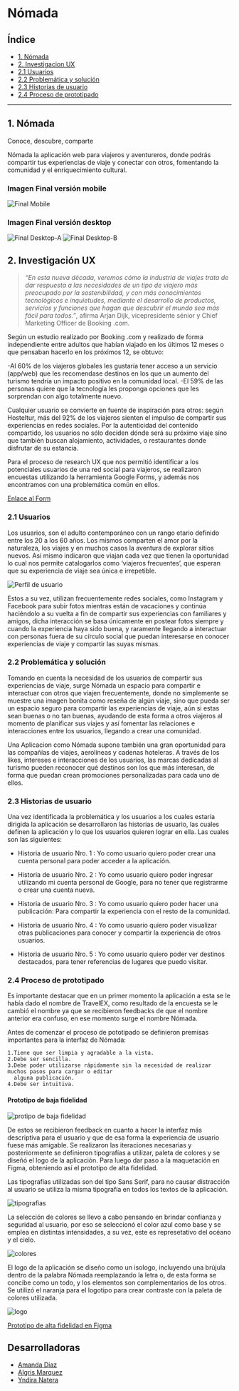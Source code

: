 # **Nómada**

## Índice

* [1. Nómada](#1-nómada)
* [2. Investigacion UX](#2-investigación-ux)
* [2.1 Usuarios](#2.1-usuarios)
* [2.2 Problemática y solución](#2.2-problemática-y-solución)
* [2.3 Historias de usuario](#2.3-historias-de-usuario)
* [2.4 Proceso de prototipado](#2.4-proceso-de-prototipado)

***

## 1. Nómada

Conoce, descubre, comparte

Nómada la aplicación web para viajeros y aventureros, donde podrás compartir tus experiencias de viaje y conectar con otros, fomentando la comunidad y el enriquecimiento cultural.

### Imagen Final versión mobile

![Final Mobile](src/img/readme/mobile.PNG)

### Imagen Final versión desktop

![Final Desktop-A](src/img/readme/D-1.PNG)
![Final Desktop-B](src/img/readme/D-2.PNG)

## 2. Investigación UX

  >*“En esta nueva década, veremos cómo la industria de viajes trata de dar respuesta a las necesidades de un tipo de viajero más preocupado por la sostenibilidad, y con más conocimientos tecnológicos e inquietudes, mediante el desarrollo de productos, servicios y funciones que hagan que descubrir el mundo sea más fácil para todos.”*, afirma Arjan Dijk, vicepresidente sénior y Chief Marketing Officer de Booking .com.

Según un estudio realizado por Booking .com y realizado de forma independiente entre adultos que habían viajado en los últimos 12 meses o que pensaban hacerlo en los próximos 12, se obtuvo:

   -Al 60% de los viajeros globales les gustaría tener acceso a un servicio (app/web) que les recomendase destinos en los que un aumento del turismo tendría un impacto positivo en la comunidad local.
   -El 59% de las personas quiere que la tecnología les proponga opciones que les sorprendan con algo totalmente nuevo.

Cualquier usuario se convierte en fuente de inspiración para otros: según Hosteltur, más del 92% de los viajeros sienten el impulso de compartir sus experiencias en redes sociales. Por la autenticidad del contenido  compartido, los usuarios no sólo  deciden dónde  será su próximo  viaje sino que  también  buscan alojamiento,  actividades, o restaurantes donde disfrutar de su estancia.

Para el proceso de research UX que nos permitió identificar a los potenciales usuarios de una red social para viajeros, se realizaron encuestas utilizando la herramienta Google Forms, y además nos encontramos con una problemática común en ellos.

[Enlace al Form](https://docs.google.com/forms/d/e/1FAIpQLSdHeU1JGJorLCty8IiqriveXfOzHl2MXzyWTxr3jzzxWIE6Zw/viewform?usp=sf_link)

### 2.1 Usuarios

Los usuarios, son el adulto contemporáneo con un rango etario definido entre los 20 a los 60 años. Los mismos comparten el amor por la naturaleza, los viajes y en muchos casos la aventura de explorar sitios nuevos. Así mismo indicaron que viajan cada vez que tienen la oportunidad lo cual  nos permite catalogarlos como ‘viajeros frecuentes’, que esperan que su experiencia de viaje sea única e irrepetible.

  ![Perfil de usuario](src/img/readme/perfil-de-usuario.png)

Estos a su vez, utilizan  frecuentemente redes sociales, como  Instagram y Facebook  para subir fotos mientras están de vacaciones y  continúa  haciéndolo a  su vuelta  a fin de  compartir sus  experiencias  con familiares  y amigos, dicha interacción se basa únicamente en postear fotos siempre y cuando la experiencia haya sido buena, y raramente llegando a interactuar con personas fuera de su círculo social que puedan interesarse en conocer experiencias de viaje y compartir las suyas mismas.

### 2.2 Problemática y solución

Tomando en cuenta la necesidad  de los usuarios  de compartir  sus experiencias de  viaje, surge Nómada un espacio para compartir e  interactuar con otros  que viajen frecuentemente, donde  no simplemente  se muestre una imagen bonita como reseña de algún viaje, sino que pueda ser un espacio seguro para compartir las experiencias de viaje, aún si estas sean  buenas o no tan buenas, ayudando de esta forma a otros viajeros al momento de planificar sus viajes y así fomentar las relaciones e interacciones entre los usuarios, llegando a crear una comunidad.

Una Aplicacion  como Nómada supone  también una gran  oportunidad para  las compañías de viajes,  aerolíneas  y cadenas hoteleras. A  través de  los likes, intereses  e interacciones de los usuarios,  las marcas dedicadas al turismo pueden reconocer qué destinos son los que más interesan, de forma que puedan crean promociones personalizadas para cada uno de ellos.

### 2.3 Historias de usuario

Una vez identificada la problemática y los usuarios a los cuales estaría dirigida la aplicación se desarrollaron las historias de usuario, las cuales definen la aplicación y lo que los usuarios quieren lograr en ella. Las cuales son las siguientes:

* Historia de usuario Nro. 1 : Yo como usuario quiero poder crear una cuenta personal para poder acceder a la aplicación.

* Historia de usuario Nro. 2 : Yo como usuario quiero poder ingresar utilizando mi cuenta personal de Google, para no tener que registrarme o crear una cuenta nueva.

* Historia de usuario Nro. 3 : Yo como usuario quiero poder hacer una publicación: Para compartir la experiencia con el resto de la comunidad.

* Historia de usuario Nro. 4 : Yo como usuario quiero poder visualizar otras publicaciones para conocer y compartir la experiencia de otros usuarios.

* Historia de usuario Nro. 5 : Yo como usuario quiero poder ver destinos destacados, para tener referencias de lugares que puedo visitar.

### 2.4 Proceso de prototipado

Es importante destacar que en un primer momento la aplicación a esta se le había dado el nombre de TravelEX, como resultado de la encuesta se le cambió el nombre ya que se recibieron feedbacks de que el nombre anterior era confuso, en ese momento surge el nombre Nómada.

Antes de comenzar el proceso de pototipado se definieron premisas importantes para la interfaz de Nómada:

    1.Tiene que ser limpia y agradable a la vista.
    2.Debe ser sencilla.
    3.Debe poder utilizarse rápidamente sin la necesidad de realizar muchos pasos para cargar o editar 
      alguna publicación.
    4.Debe ser intuitiva.

#### Prototipo de baja fidelidad

  ![protipo de baja fidelidad](https://github.com/naterayc/SCL014-social-network/blob/master/src/img/readme/prototipo-de-baja.PNG?raw=true)

De estos se recibieron feedback en cuanto a hacer la interfaz más descriptiva para el usuario y que de esa forma la experiencia de usuario fuese más amigable. Se realizaron las iteraciones necesarias y posteriormente se definieron tipografías a utilizar, paleta de colores y se diseñó el logo de la aplicación. Para luego dar paso a la maquetación en Figma, obteniendo así el prototipo de alta fidelidad.

  Las tipografías utilizadas son del tipo Sans Serif, para no causar distracción al usuario se utiliza la misma tipografía en todos los textos de la aplicación.

  ![tipografias](src/img/readme/Tipografias.png)

  La selección de colores se llevo a cabo pensando en brindar confianza y seguridad al usuario, por eso se seleccionó el color azul como base y se emplea en distintas intensidades, a su vez, este es represetativo del océano y el cielo.

  ![colores](src/img/readme/Colores.png)

  El logo de la aplicación se diseño como un isologo, incluyendo una brújula dentro de la palabra Nómada reemplazando la letra o, de esta forma se concibe como un todo, y los elementos son complementarios de los otros. Se utilizó el naranja para el logotipo para crear contraste con la paleta de colores utilizada.

  ![logo](src/img/readme/logo.png)

  [Prototipo de alta fidelidad en Figma](https://www.figma.com/file/RpuGwihRDhkzMamqWhO0CT/N%C3%B3mada?node-id=0%3A1)
  
## Desarrolladoras

* [Amanda Diaz](https://github.com/adbarquitectura)
* [Algris Marquez](https://github.com/AlgrisMarquez)
* [Yndira Natera](https://github.com/naterayc)
